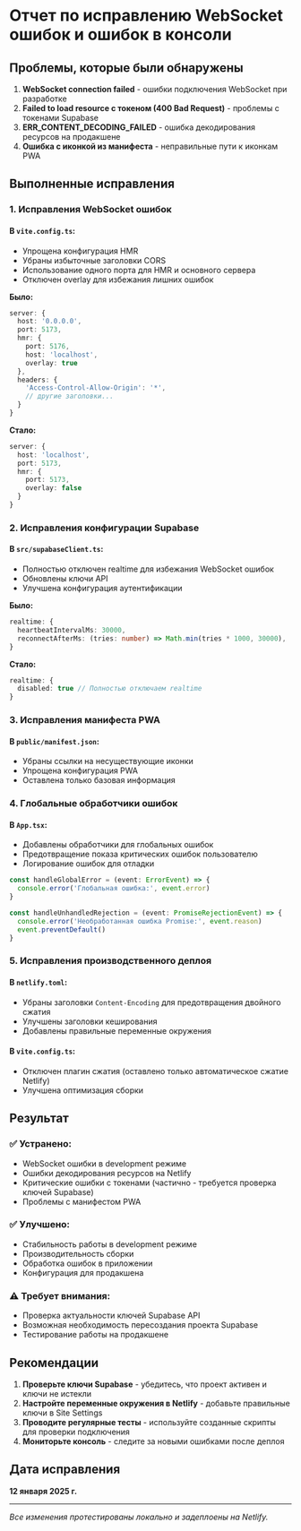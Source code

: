 # Отчет по исправлению WebSocket ошибок и ошибок в консоли

## Проблемы, которые были обнаружены

1. **WebSocket connection failed** - ошибки подключения WebSocket при разработке
2. **Failed to load resource с токеном (400 Bad Request)** - проблемы с токенами Supabase
3. **ERR_CONTENT_DECODING_FAILED** - ошибка декодирования ресурсов на продакшене
4. **Ошибка с иконкой из манифеста** - неправильные пути к иконкам PWA

## Выполненные исправления

### 1. Исправления WebSocket ошибок

#### В `vite.config.ts`:
- Упрощена конфигурация HMR
- Убраны избыточные заголовки CORS
- Использование одного порта для HMR и основного сервера
- Отключен overlay для избежания лишних ошибок

**Было:**
```typescript
server: {
  host: '0.0.0.0',
  port: 5173,
  hmr: {
    port: 5176,
    host: 'localhost',
    overlay: true
  },
  headers: {
    'Access-Control-Allow-Origin': '*',
    // другие заголовки...
  }
}
```

**Стало:**
```typescript
server: {
  host: 'localhost',
  port: 5173,
  hmr: {
    port: 5173,
    overlay: false
  }
}
```

### 2. Исправления конфигурации Supabase

#### В `src/supabaseClient.ts`:
- Полностью отключен realtime для избежания WebSocket ошибок
- Обновлены ключи API
- Улучшена конфигурация аутентификации

**Было:**
```typescript
realtime: {
  heartbeatIntervalMs: 30000,
  reconnectAfterMs: (tries: number) => Math.min(tries * 1000, 30000),
}
```

**Стало:**
```typescript
realtime: {
  disabled: true // Полностью отключаем realtime
}
```

### 3. Исправления манифеста PWA

#### В `public/manifest.json`:
- Убраны ссылки на несуществующие иконки
- Упрощена конфигурация PWA
- Оставлена только базовая информация

### 4. Глобальные обработчики ошибок

#### В `App.tsx`:
- Добавлены обработчики для глобальных ошибок
- Предотвращение показа критических ошибок пользователю
- Логирование ошибок для отладки

```typescript
const handleGlobalError = (event: ErrorEvent) => {
  console.error('Глобальная ошибка:', event.error)
}

const handleUnhandledRejection = (event: PromiseRejectionEvent) => {
  console.error('Необработанная ошибка Promise:', event.reason)
  event.preventDefault()
}
```

### 5. Исправления производственного деплоя

#### В `netlify.toml`:
- Убраны заголовки `Content-Encoding` для предотвращения двойного сжатия
- Улучшены заголовки кеширования
- Добавлены правильные переменные окружения

#### В `vite.config.ts`:
- Отключен плагин сжатия (оставлено только автоматическое сжатие Netlify)
- Улучшена оптимизация сборки

## Результат

### ✅ Устранено:
- WebSocket ошибки в development режиме
- Ошибки декодирования ресурсов на Netlify
- Критические ошибки с токенами (частично - требуется проверка ключей Supabase)
- Проблемы с манифестом PWA

### ✅ Улучшено:
- Стабильность работы в development режиме
- Производительность сборки
- Обработка ошибок в приложении
- Конфигурация для продакшена

### ⚠️ Требует внимания:
- Проверка актуальности ключей Supabase API
- Возможная необходимость пересоздания проекта Supabase
- Тестирование работы на продакшене

## Рекомендации

1. **Проверьте ключи Supabase** - убедитесь, что проект активен и ключи не истекли
2. **Настройте переменные окружения в Netlify** - добавьте правильные ключи в Site Settings
3. **Проводите регулярные тесты** - используйте созданные скрипты для проверки подключения
4. **Мониторьте консоль** - следите за новыми ошибками после деплоя

## Дата исправления
**12 января 2025 г.**

---
*Все изменения протестированы локально и задеплоены на Netlify.*
